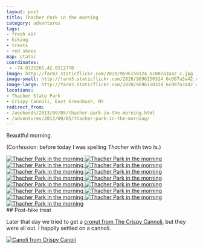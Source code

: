 ```yaml
---
layout: post
title: Thacher Park in the morning
category: adventures
tags:
- fresh air
- hiking
- treats
- red shoes
map: static
coordinates:
 - -74.0125265,42.6512778
image: http://farm3.staticflickr.com/2820/9696150324_6c007a3a42_c.jpg
image-small: http://farm3.staticflickr.com/2820/9696150324_6c007a3a42_n.jpg
image-large: http://farm3.staticflickr.com/2820/9696150324_6c007a3a42_o.jpg
locations:
- Thacher State Park
- Crispy Cannoli, East Greenbush, NY
redirect_from:
- /weekends/2013/09/05/thacher-park-in-the-morning.html
- /adventures/2013/09/05/thacher-park-in-the-morning/
---
```



Beautiful morning.

(Confession: before today I was spelling *Thacher* with two *t*s.)

<div class="photos">
<a href="http://www.flickr.com/photos/91218249@N05/9692900569/" title="Thacher Park in the morning by katydecorah, on Flickr">
<img alt="Thacher Park in the morning" class="pop-out" src="http://farm6.staticflickr.com/5529/9692900569_1cdc926e2b_c.jpg"></a><a href="http://www.flickr.com/photos/91218249@N05/9696132770/" title="Thacher Park in the morning by katydecorah, on Flickr">
<img alt="Thacher Park in the morning" class="img-half" src="http://farm4.staticflickr.com/3665/9696132770_1d2096984d_c.jpg"></a><a href="http://www.flickr.com/photos/91218249@N05/9692905499/" title="Thacher Park in the morning by katydecorah, on Flickr">
<img alt="Thacher Park in the morning" class="img-half" src="http://farm8.staticflickr.com/7365/9692905499_e4ae79637c_c.jpg"></a><a href="http://www.flickr.com/photos/91218249@N05/9692904177/" title="Thacher Park in the morning by katydecorah, on Flickr">
<img alt="Thacher Park in the morning" class="img-half" src="http://farm8.staticflickr.com/7312/9692904177_e1762d9d4a_c.jpg"></a><a href="http://www.flickr.com/photos/91218249@N05/9696138064/" title="Thacher Park in the morning by katydecorah, on Flickr">
<img alt="Thacher Park in the morning" class="img-half" src="http://farm6.staticflickr.com/5518/9696138064_d6b5fd9ca6_c.jpg"></a><a href="http://www.flickr.com/photos/91218249@N05/9696146100/" title="Thacher Park in the morning by katydecorah, on Flickr">
<img alt="Thacher Park in the morning" class="img-half" src="http://farm4.staticflickr.com/3799/9696146100_afff6ca7c6_c.jpg"></a><a href="http://www.flickr.com/photos/91218249@N05/9696139540/" title="Thacher Park in the morning by katydecorah, on Flickr">
<img alt="Thacher Park in the morning" class="img-half" src="http://farm3.staticflickr.com/2890/9696139540_6f99654f8d_c.jpg"></a><a href="http://www.flickr.com/photos/91218249@N05/9692910219/" title="Thacher Park in the morning by katydecorah, on Flickr">
<img alt="Thacher Park in the morning" class="img-half" src="http://farm4.staticflickr.com/3831/9692910219_054c1e42b9_c.jpg"></a><a href="http://www.flickr.com/photos/91218249@N05/9696141838/" title="Thacher Park in the morning by katydecorah, on Flickr">
<img alt="Thacher Park in the morning" class="img-half" src="http://farm4.staticflickr.com/3822/9696141838_a52065d8b3_c.jpg"></a><a href="http://www.flickr.com/photos/91218249@N05/9692913673/" title="Thacher Park in the morning by katydecorah, on Flickr">
<img alt="Thacher Park in the morning" class="img-half" src="http://farm4.staticflickr.com/3684/9692913673_83749ae689_c.jpg"></a><a href="http://www.flickr.com/photos/91218249@N05/9696152094/" title="Thacher Park in the morning by katydecorah, on Flickr">
<img alt="Thacher Park in the morning" class="img-half" src="http://farm3.staticflickr.com/2866/9696152094_60b0dd1e9a_c.jpg"></a><a href="http://www.flickr.com/photos/91218249@N05/9696148238/" title="Thacher Park in the morning by katydecorah, on Flickr">
<img alt="Thacher Park in the morning" class="img-half" src="http://farm3.staticflickr.com/2819/9696148238_4cbaaaa0f4_c.jpg"></a><a href="http://www.flickr.com/photos/91218249@N05/9696150324/" title="Thacher Park in the morning by katydecorah, on Flickr">
<img alt="Thacher Park in the morning" class="pop-out" src="http://farm3.staticflickr.com/2820/9696150324_6c007a3a42_c.jpg"></a><a href="http://www.flickr.com/photos/91218249@N05/9692924343/" title="Thacher Park in the morning by katydecorah, on Flickr">
<img alt="Thacher Park in the morning" class="img-split-tall" src="http://farm6.staticflickr.com/5443/9692924343_aa3cf2200d_c.jpg"></a><a href="http://www.flickr.com/photos/91218249@N05/9696156208/" title="Thacher Park in the morning by katydecorah, on Flickr">
<img alt="Thacher Park in the morning" src="http://farm4.staticflickr.com/3784/9696156208_5ebb1cfa9a_c.jpg" class="img-split-wide"></a>
</div>
## Post-hike treat

Later that day we tried to get a [cronut from The Crispy Cannoli](http://alloveralbany.com/archive/2013/08/26/trying-the-apple-cider-croissant-donut-at-the-cris), but they were all out. I happily settled on a cannoli.

<div class="photos">
<a href="http://www.flickr.com/photos/91218249@N05/9696130178/" title="Canoli from Crispy Canoli by katydecorah, on Flickr">
<img src="http://farm6.staticflickr.com/5482/9696130178_195a66632b_c.jpg" class="pop-out" alt="Canoli from Crispy Canoli"></a>
</div>
